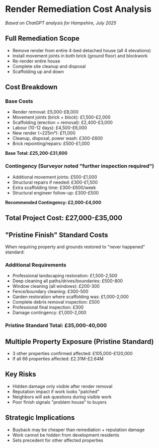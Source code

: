 # Render Remediation Cost Analysis
*Based on ChatGPT analysis for Hampshire, July 2025*

## Full Remediation Scope
- Remove render from entire 4-bed detached house (all 4 elevations)
- Install movement joints in both brick (ground floor) and blockwork
- Re-render entire house
- Complete site cleanup and disposal
- Scaffolding up and down

## Cost Breakdown

### Base Costs
- Render removal: £5,000-£8,000
- Movement joints (brick + block): £1,500-£2,000
- Scaffolding (erection + removal): £2,400-£3,000
- Labour (10-12 days): £4,500-£6,000
- New render (~225m²): £11,000
- Cleanup, disposal, power wash: £300-£600
- Brick repointing/repairs: £500-£1,000

**Base Total: £25,200-£31,600**

### Contingency (Surveyor noted "further inspection required")
- Additional movement joints: £500-£1,000
- Structural repairs if needed: £300-£1,500
- Extra scaffolding time: £300-£600/week
- Structural engineer follow-up: £300-£500

**Recommended Contingency: £2,000-£4,000**

## Total Project Cost: £27,000-£35,000

## "Pristine Finish" Standard Costs
When requiring property and grounds restored to "never happened" standard:

### Additional Requirements
- Professional landscaping restoration: £1,500-2,500
- Deep cleaning all paths/drives/boundaries: £500-800  
- Window cleaning (all windows): £200-300
- Fence/boundary cleaning: £300-500
- Garden restoration where scaffolding was: £1,000-2,000
- Complete debris removal inspection: £500
- Professional final inspection: £300
- Damage contingency: £1,000-2,000

### Pristine Standard Total: £35,000-40,000

## Multiple Property Exposure (Pristine Standard)
- 3 other properties confirmed affected: £105,000-£120,000
- If all 66 properties affected: £2.31M-£2.64M

## Key Risks
- Hidden damage only visible after render removal
- Reputation impact if work looks "patched"
- Neighbors will ask questions during visible work
- Poor finish signals "problem house" to buyers

## Strategic Implications
- Buyback may be cheaper than remediation + reputation damage
- Work cannot be hidden from development residents
- Sets precedent for other affected properties